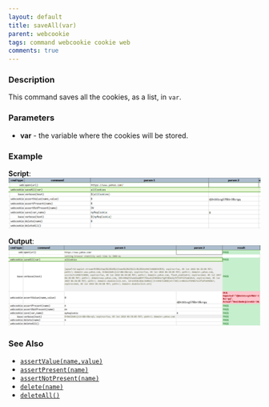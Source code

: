 ```yaml
---
layout: default
title: saveAll(var)
parent: webcookie
tags: command webcookie cookie web
comments: true
---
```



### Description
This command saves all the cookies, as a list, in `var`.


### Parameters
- **var** - the variable where the cookies will be stored.


### Example
**Script**:<br/>
![](image/saveAll_01.png)

**Output**:<br/>
![](image/saveAll_02.png)


### See Also
- [`assertValue(name,value)`](assertValue(name,value))
- [`assertPresent(name)`](assertPresent(name))
- [`assertNotPresent(name)`](assertNotPresent(name))
- [`delete(name)`](delete(name))
- [`deleteAll()`](deleteAll())
